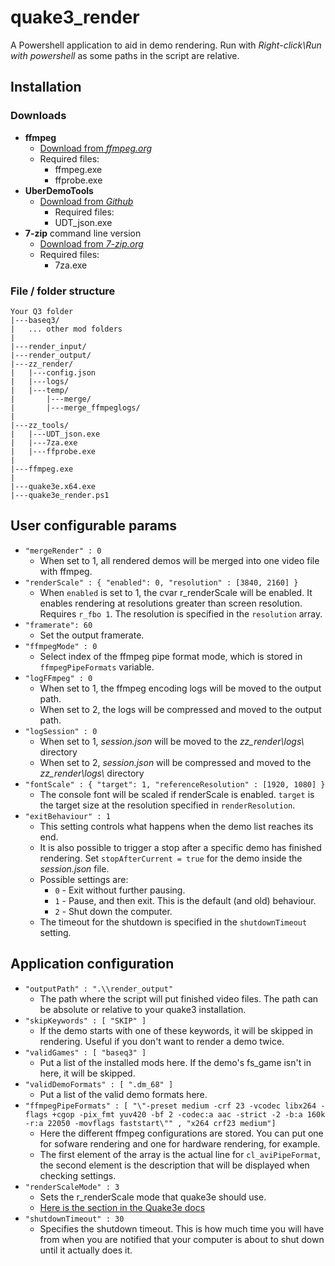 # quake3_render

A Powershell application to aid in demo rendering. Run with *Right-click\Run with powershell* as some paths in the script are relative.

## Installation

### Downloads

- **ffmpeg**
  - [Download from *ffmpeg.org*](http://ffmpeg.org/download.html)
  - Required files:
    - ffmpeg.exe
    - ffprobe.exe
- **UberDemoTools**
  - [Download from *Github*](https://github.com/mightycow/uberdemotools)
    - Required files:
    - UDT_json.exe
- **7-zip** command line version
  - [Download from *7-zip.org*](https://7-zip.org/download.html)
  - Required files:
    - 7za.exe

### File / folder structure

```text
Your Q3 folder
|---baseq3/
|   ... other mod folders
|
|---render_input/
|---render_output/
|---zz_render/
|   |---config.json
|   |---logs/
|   |---temp/
|       |---merge/
|       |---merge_ffmpeglogs/
|
|---zz_tools/
|   |---UDT_json.exe
|   |---7za.exe
|   |---ffprobe.exe
|
|---ffmpeg.exe
|
|---quake3e.x64.exe
|---quake3e_render.ps1

```

## User configurable params

- `"mergeRender" : 0`
  - When set to 1, all rendered demos will be merged into one video file with ffmpeg.
- `"renderScale" : { "enabled": 0, "resolution" : [3840, 2160] }`
  - When `enabled` is set to 1, the cvar r_renderScale will be enabled. It enables rendering at resolutions greater than screen resolution. Requires `r_fbo 1`. The resolution is specified in the `resolution` array.
- `"framerate": 60`
  - Set the output framerate.
- `"ffmpegMode" : 0`
  - Select index of the ffmpeg pipe format mode, which is stored in `ffmpegPipeFormats` variable.
- `"logFFmpeg" : 0`
  - When set to 1, the ffmpeg encoding logs will be moved to the output path.
  - When set to 2, the logs will be compressed and moved to the output path.
- `"logSession" : 0`
  - When set to 1, *session.json* will be moved to the *zz_render\logs\\* directory
  - When set to 2, *session.json* will be compressed and moved to the *zz_render\logs\\* directory
- `"fontScale" : { "target": 1, "referenceResolution" : [1920, 1080] }`
  - The console font will be scaled if renderScale is enabled. `target` is the target size at the resolution specified in `renderResolution`.
- `"exitBehaviour" : 1`
  - This setting controls what happens when the demo list reaches its end.
  - It is also possible to trigger a stop after a specific demo has finished rendering. Set `stopAfterCurrent = true` for the demo inside the *session.json* file.
  - Possible settings are:
    - `0` - Exit without further pausing.
    - `1` - Pause, and then exit. This is the default (and old) behaviour.
    - `2` - Shut down the computer.
  - The timeout for the shutdown is specified in the `shutdownTimeout` setting.

## Application configuration

- `"outputPath" : ".\\render_output"`
  - The path where the script will put finished video files. The path can be absolute or relative to your quake3 installation.
- `"skipKeywords" : [ "SKIP" ]`
  - If the demo starts with one of these keywords, it will be skipped in rendering. Useful if you don't want to render a demo twice.
- `"validGames" : [ "baseq3" ]`
  - Put a list of the installed mods here. If the demo's fs_game isn't in here, it will be skipped.
- `"validDemoFormats" : [ ".dm_68" ]`
  - Put a list of the valid demo formats here.
- `"ffmpegPipeFormats" : [ "\"-preset medium -crf 23 -vcodec libx264 -flags +cgop -pix_fmt yuv420 -bf 2 -codec:a aac -strict -2 -b:a 160k -r:a 22050 -movflags faststart\"" , "x264 crf23 medium"]`
  - Here the different ffmpeg configurations are stored. You can put one for sofware rendering and one for hardware rendering, for example.
  - The first element of the array is the actual line for `cl_aviPipeFormat`, the second element is the description that will be displayed when checking settings.
- `"renderScaleMode" : 3`
  - Sets the r_renderScale mode that quake3e should use.
  - [Here is the section in the Quake3e docs](https://github.com/ec-/Quake3e/blob/master/docs/quake3e.htm#L218)
- `"shutdownTimeout" : 30`
  - Specifies the shutdown timeout. This is how much time you will have from when you are notified that your computer is about to shut down until it actually does it.
